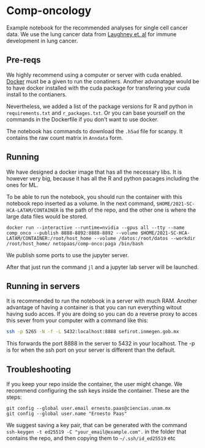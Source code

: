 # Comp-oncology
Example notebook for the recommended analyses for single cell cancer data.
We use the lung cancer data from [Laughney et. al](https://www.nature.com/articles/s41591-019-0750-6) for immune development
in lung cancer.

## Pre-reqs
We highly recommend using a computer or server with cuda enabled.
[Docker](https://docs.docker.com/engine/install/ubuntu/) must be a given to run the conatiners.
Another advanatage would be to have docker installed with the cuda package
for transfering your cuda install to the contianers.

Nevertheless, we added a list of the package versions for R and python in `requirements.txt`
and `r_packages.txt`. Or you can base yourself on the commands in the Dockerfile if you 
don't want to use docker.

The notebook has commands to download the `.h5ad` file for scanpy. It contains the raw count matrix
in `Anndata` form.

## Running

We have designed a docker image that has all the necessary libs. It is however very big, because it has 
all the R and python pacages including the ones for ML.

To be able to run the notebook, you should run the container with this notebook repo
inserted as a volume. In the next command, `$HOME/2021-SC-HCA-LATAM/CONTAINER` is the
path of the repo, and the other one is where the large data files would be stored.

```
docker run --interactive --runtime=nvidia --gpus all --tty --name comp_onco --publish 8888-8892:8888-8892 --volume $HOME/2021-SC-HCA-LATAM/CONTAINER:/root/host_home --volume /datos:/root/datos --workdir /root/host_home/ netopaas/comp-onco:paga /bin/bash
```

We publish some ports to use the jupyter server.


After that just run the command `jl` and a jupyter lab server will be launched.

## Running in servers

It is recommended to run the notebook in a server with much RAM. Another advantage of having a container is that
you can run everything witout having sudo acces.
If you are doing so you can do a reverse proxy to acces this sever from your computer with 
a command like this:

```bash
ssh -p 5265 -N -f -L 5432:localhost:8888 sefirot.inmegen.gob.mx
```

This forwards the port 8888 in the server to 5432 in your localhost. The -p is for when the ssh port on your server is different than the default.


## Troubleshooting

If you keep your repo inside the container, the user might change. We recommend configuring the ssh keys inside the container. These are the steps:

```
git config --global user.email ernesto.paas@ciencias.unam.mx
git config --global user.name "Ernesto Paas"
```

We suggest saving a key pair, that can be generated with the command `ssh-keygen -t ed25519 -C "your_email@example.com".`
in the folder that contains the repo, and then copying them to `~/.ssh/id_ed25519` etc
